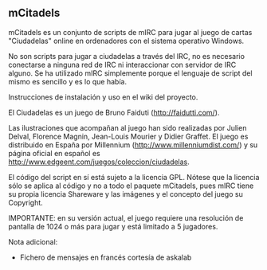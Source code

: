 mCitadels
---------

mCitadels es un conjunto de scripts de mIRC para jugar al juego de cartas "Ciudadelas" online en ordenadores con el sistema operativo Windows.

No son scripts para jugar a ciudadelas a través del IRC, no es necesario conectarse a ninguna red de IRC ni interaccionar con servidor de IRC alguno. Se ha utilizado mIRC simplemente porque el lenguaje de script del mismo es sencillo y es lo que había.

Instrucciones de instalación y uso en el wiki del proyecto.

El Ciudadelas es un juego de Bruno Faiduti (http://faidutti.com/).

Las ilustraciones que acompañan al juego han sido realizadas por Julien Delval, Florence Magnin, Jean-Louis Mourier y Didier Graffet. El juego es distribuido en España por Millennium (http://www.millenniumdist.com/) y su página oficial en español es http://www.edgeent.com/juegos/coleccion/ciudadelas.

El código del script en sí está sujeto a la licencia GPL. Nótese que la licencia sólo se aplica al código y no a todo el paquete mCitadels, pues mIRC tiene su propia licencia Shareware y las imágenes y el concepto del juego su Copyright.

IMPORTANTE: en su versión actual, el juego requiere una resolución de pantalla de 1024 o más para jugar y está limitado a 5 jugadores.

Nota adicional:
- Fichero de mensajes en francés cortesía de askalab
